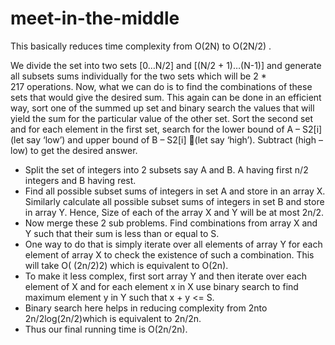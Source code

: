 # meet-in-the-middle

This basically reduces time complexity from O(2N) to O(2N/2) .

We divide the set into two sets [0…N/2] and [(N/2 + 1)…(N-1)] and generate all subsets sums individually for the two sets which will be 2 * 217 operations. Now, what we can do is to find the combinations of these sets that would give the desired sum. This again can be done in an efficient way, sort one of the summed up set and binary search the values that will yield the sum for the particular value of the other set. Sort the second set and for each element in the first set, search for the lower bound of A – S2[i] (let say ‘low’) and upper bound of B – S2[i] (let say ‘high’). Subtract (high – low) to get the desired answer.


- Split the set of integers into 2 subsets say A and B. A having first n/2 integers and B having rest.
- Find all possible subset sums of integers in set A and store in an array X. Similarly calculate all possible subset sums of integers in set B and store in array Y. Hence, Size of each of the array X and Y will be at most 2n/2.
- Now merge these 2 sub problems. Find combinations from array X and Y such that their sum is less than or equal to S. 
- One way to do that is simply iterate over all elements of array Y for each element of array X to check the existence of such a combination. This will take O( (2n/2)2) which is equivalent to O(2n).
- To make it less complex, first sort array Y and then iterate over each element of X and for each element x in X use binary search to find maximum element y in Y such that x + y <= S.
- Binary search here helps in reducing complexity from 2nto 2n/2log(2n/2)which is equivalent to 2n/2n.
- Thus our final running time is O(2n/2n).



